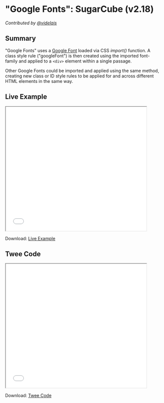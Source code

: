 # "Google Fonts": SugarCube (v2.18)

*Contributed by <a href="https://github.com/videlais">@videlais</a>*

## Summary

"Google Fonts" uses a [Google Font](https://fonts.google.com/) loaded via CSS *import()* function. A class style rule ("googleFont") is then created using the imported font-family and applied to a ```<div>``` element within a single passage. 

Other Google Fonts could be imported and applied using the same method, creating new class or ID style rules to be applied for and across different HTML elements in the same way.

## Live Example

<section>
<iframe src="sugarcube_googlefonts_example.html" height=400 width=90%></iframe>


Download: <a href="sugarcube_googlefonts_example.html" target="_blank">Live Example</a>
</section>

## Twee Code

<section>
<iframe src="sugarcube_googlefonts_twee.txt" height=400 width=90%></iframe>


Download: <a href="sugarcube_googlefonts_twee.txt" target="_blank">Twee Code</a>
</section>
